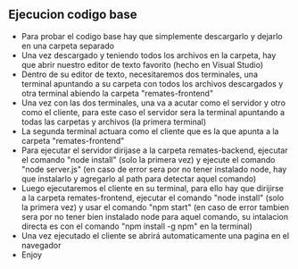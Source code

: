 ## Ejecucion codigo base
- Para probar el codigo base hay que simplemente descargarlo y dejarlo en una carpeta separado
- Una vez descargado y teniendo todos los archivos en la carpeta, hay que abrir nuestro editor de texto favorito (hecho en Visual Studio)
- Dentro de su editor de texto, necesitaremos dos terminales, una terminal apuntando a su carpeta con todos los archivos descargados y otra terminal abiendo la carpeta "remates-frontend"
- Una vez con las dos terminales, una va a acutar como el servidor y otro como el cliente, para este caso el servidor sera la terminal apuntando a todas las carpetas y archivos (la primera terminal)
- La segunda terminal actuara como el cliente que es la que apunta a la carpeta "remates-frontend"
- Para ejecutar el servidor dirijase a la carpeta remates-backend, ejecutar el comando "node install" (solo la primera vez) y ejecute el comando "node server.js" (en caso de error sera por no tener instalado node, hay que instalarlo y agregarlo al path para detectar aquel comando)
- Luego ejecutaremos el cliente en su terminal, para ello hay que dirijirse a la carpeta remates-frontend, ejecutar el comando "node install" (solo la primera vez) y usar el comando "npm start" (en caso de error tambien sera por no tener bien instalado node para aquel comando, su intalacion directa es con el comando "npm install -g npm" en la terminal)
- Una vez ejecutado el cliente se abrirá automaticamente una pagina en el navegador
- Enjoy
